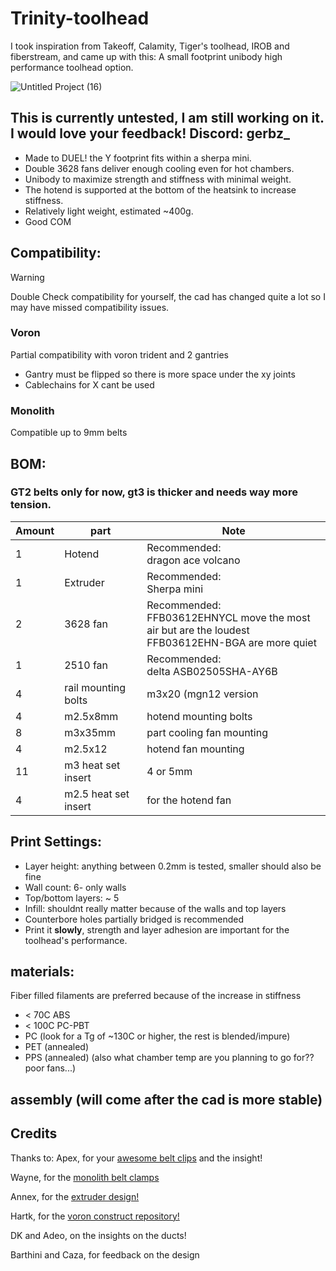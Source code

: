 # __Trinity-toolhead__

I took inspiration from Takeoff, Calamity, Tiger's toolhead, IROB and fiberstream, and came up with this: 
A small footprint unibody high performance toolhead option.

![Untitled Project (16)](https://github.com/user-attachments/assets/cbb489eb-387c-4980-9744-d056e0c275b1)

## This is currently untested, I am still working on it. I would love your feedback! Discord: gerbz_ 

* Made to DUEL! the Y footprint fits within a sherpa mini.
* Double 3628 fans deliver enough cooling even for hot chambers.
* Unibody to maximize strength and stiffness with minimal weight.
* The hotend is supported at the bottom of the heatsink to increase stiffness.
* Relatively light weight, estimated ~400g.
* Good COM


## Compatibility:

> [!WARNING]  
> Double Check compatibility for yourself, the cad has changed quite a lot so I may have missed compatibility issues.

### Voron
Partial compatibility with voron trident and 2 gantries 
* Gantry must be flipped so there is more space under the xy joints
* Cablechains for X cant be used

### Monolith
Compatible up to 9mm belts

## BOM:

### GT2 belts only for now, gt3 is thicker and needs way more tension. 

| Amount | part | Note |
|-|-|-|
| 1 | Hotend | Recommended: <br /> dragon ace volcano |
| 1 | Extruder | Recommended: <br /> Sherpa mini |
| 2 | 3628 fan | Recommended: <br /> FFB03612EHNYCL move the most air but are the loudest <br /> FFB03612EHN-BGA are more quiet |
| 1 | 2510 fan | Recommended: <br /> delta ASB02505SHA-AY6B |
| 4 | rail mounting bolts | m3x20 (mgn12 version |
| 4 | m2.5x8mm | hotend mounting bolts |
| 8 | m3x35mm | part cooling fan mounting |
| 4 | m2.5x12 | hotend fan mounting
| 11 | m3 heat set insert | 4 or 5mm
| 4 | m2.5 heat set insert | for the hotend fan


## Print Settings:
* Layer height: anything between 0.2mm is tested, smaller should also be fine
* Wall count: 6- only walls
* Top/bottom layers: ~ 5
* Infill: shouldnt really matter because of the walls and top layers
* Counterbore holes partially bridged is recommended
* Print it **slowly**, strength and layer adhesion are important for the toolhead's performance. 


## materials:
Fiber filled filaments are preferred because of the increase in stiffness 
* < 70C ABS 
* < 100C PC-PBT
* PC (look for a Tg of ~130C or higher, the rest is blended/impure)
* PET (annealed)
* PPS (annealed) (also what chamber temp are you planning to go for?? poor fans...)

## assembly (will come after the cad is more stable)


## Credits
Thanks to:
Apex, for your [awesome belt clips](https://github.com/ApexArray/ApexClips) and the insight!

Wayne, for the [monolith belt clamps](https://github.com/CloakedWayne/MISC/tree/main/Monolith_SLM_belt_clamps)

Annex, for the [extruder design!](https://github.com/Annex-Engineering/Sherpa_Mini-Extruder)

Hartk, for the [voron construct repository!](https://github.com/PrintersForAnts/Voron-Construct)

DK and Adeo, on the insights on the ducts!

Barthini and Caza, for feedback on the design

